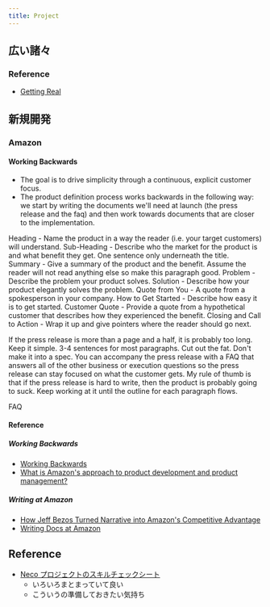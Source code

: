 ```yaml
---
title: Project
---
```


## 広い諸々
### Reference
* [Getting Real](https://basecamp.com/gettingreal)

## 新規開発
### Amazon
#### Working Backwards
* The goal is to drive simplicity through a continuous, explicit customer focus.
* The product definition process works backwards in the following way: we start by writing the documents we'll need at launch (the press release and the faq) and then work towards documents that are closer to the implementation.

Heading - Name the product in a way the reader (i.e. your target customers) will understand.
Sub-Heading - Describe who the market for the product is and what benefit they get. One sentence only underneath the title.
Summary - Give a summary of the product and the benefit. Assume the reader will not read anything else so make this paragraph good.
Problem - Describe the problem your product solves.
Solution - Describe how your product elegantly solves the problem.
Quote from You - A quote from a spokesperson in your company.
How to Get Started - Describe how easy it is to get started.
Customer Quote - Provide a quote from a hypothetical customer that describes how they experienced the benefit.
Closing and Call to Action - Wrap it up and give pointers where the reader should go next.


If the press release is more than a page and a half, it is probably too long. 
Keep it simple. 3-4 sentences for most paragraphs. Cut out the fat. 
Don't make it into a spec. 
You can accompany the press release with a FAQ that answers all of the other business or execution questions so the press release can stay focused on what the customer gets.
My rule of thumb is that if the press release is hard to write, then the product is probably going to suck. 
Keep working at it until the outline for each paragraph flows.

FAQ

#### Reference
##### Working Backwards
* [Working Backwards](https://www.allthingsdistributed.com/2006/11/working_backwards.html)
* [What is Amazon's approach to product development and product management?](https://www.quora.com/What-is-Amazons-approach-to-product-development-and-product-management)
##### Writing at Amazon
* [How Jeff Bezos Turned Narrative into Amazon's Competitive Advantage](https://slab.com/blog/jeff-bezos-writing-management-strategy/)
* [Writing Docs at Amazon](https://blog.usejournal.com/writing-docs-at-amazon-e025808616bd)

## Reference
* [Neco プロジェクトのスキルチェックシート](https://gist.github.com/ymmt2005/bd92296166e52d1beba9df8ac516a9db)
    * いろいろまとまっていて良い
    * こういうの準備しておきたい気持ち 
